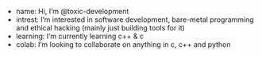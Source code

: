 - name: Hi, I’m @toxic-development
- intrest: I’m interested in software development, bare-metal programming and ethical hacking (mainly just building tools for it)
- learning: I’m currently learning c++ & c
- colab: I’m looking to collaborate on anything in c, c++ and python

<!---
- 📫 How to reach me
buffkermitisagod/buffkermitisagod is a ✨ special ✨ repository because its `README.md` (this file) appears on your GitHub profile.
You can click the Preview link to take a look at your changes.
--->
